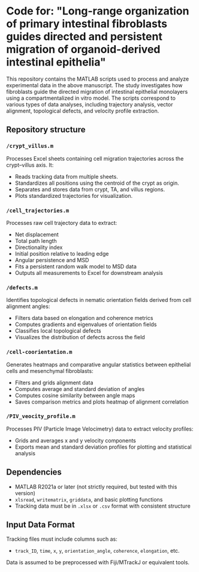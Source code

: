 # Code for: "Long-range organization of primary intestinal fibroblasts guides directed and persistent migration of organoid-derived intestinal epithelia"

This repository contains the MATLAB scripts used to process and analyze experimental data in the above manuscript. The study investigates how fibroblasts guide the directed migration of intestinal epithelial monolayers using a compartmentalized in vitro model. The scripts correspond to various types of data analyses, including trajectory analysis, vector alignment, topological defects, and velocity profile extraction.

## Repository structure

### `/crypt_villus.m`
Processes Excel sheets containing cell migration trajectories across the crypt–villus axis. It:
- Reads tracking data from multiple sheets.
- Standardizes all positions using the centroid of the crypt as origin.
- Separates and stores data from crypt, TA, and villus regions.
- Plots standardized trajectories for visualization.

### `/cell_trajectories.m`
Processes raw cell trajectory data to extract:
- Net displacement
- Total path length
- Directionality index
- Initial position relative to leading edge
- Angular persistence and MSD
- Fits a persistent random walk model to MSD data
- Outputs all measurements to Excel for downstream analysis

### `/defects.m`
Identifies topological defects in nematic orientation fields derived from cell alignment angles:
- Filters data based on elongation and coherence metrics
- Computes gradients and eigenvalues of orientation fields
- Classifies local topological defects
- Visualizes the distribution of defects across the field

### `/cell-coorientation.m`
Generates heatmaps and comparative angular statistics between epithelial cells and mesenchymal fibroblasts:
- Filters and grids alignment data
- Computes average and standard deviation of angles
- Computes cosine similarity between angle maps
- Saves comparison metrics and plots heatmap of alignment correlation

### `/PIV_veocity_profile.m`
Processes PIV (Particle Image Velocimetry) data to extract velocity profiles:
- Grids and averages x and y velocity components
- Exports mean and standard deviation profiles for plotting and statistical analysis

## Dependencies

- MATLAB R2021a or later (not strictly required, but tested with this version)
- `xlsread`, `writematrix`, `griddata`, and basic plotting functions
- Tracking data must be in `.xlsx` or `.csv` format with consistent structure

## Input Data Format

Tracking files must include columns such as:
- `track_ID`, `time`, `x`, `y`, `orientation_angle`, `coherence`, `elongation`, etc.

Data is assumed to be preprocessed with Fiji/MTrackJ or equivalent tools.
